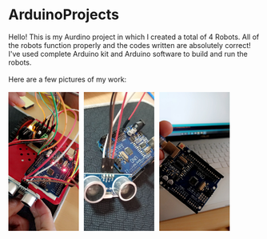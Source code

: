 # ArduinoProjects
Hello!
This is my Aurdino project in which I created a total of 4 Robots. All of the robots function properly and the codes written are absolutely correct!
I've used complete Arduino kit and Arduino software to build and run the robots.
<br />
<br />
Here are a few pictures of my work:
<br />
<br />
<img src="/RobotMedia/Image1.jpg" style="margin-right:10px; margin-bottom:7px;" width="28%" align="left" />
<img src="/RobotMedia/Image2.jpg" style="margin-right:10px; margin-bottom:7px;" width="28%" align="left" />
<img src="/RobotMedia/Image3.jpg" style="margin-right:10px; margin-bottom:7px;" width="28%" align="left" />
